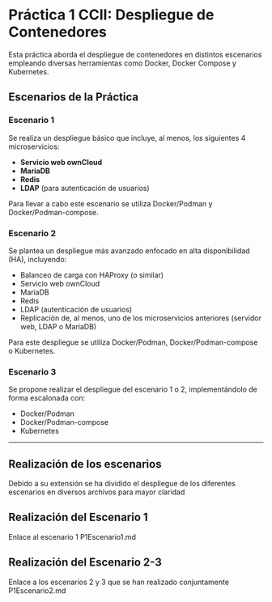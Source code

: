 # Práctica 1 CCII: Despliegue de Contenedores

Esta práctica aborda el despliegue de contenedores en distintos escenarios empleando diversas herramientas como Docker, Docker Compose y Kubernetes.

## Escenarios de la Práctica

### Escenario 1

Se realiza un despliegue básico que incluye, al menos, los siguientes 4 microservicios:

- **Servicio web ownCloud**
- **MariaDB**
- **Redis**
- **LDAP** (para autenticación de usuarios)

Para llevar a cabo este escenario se utiliza Docker/Podman y Docker/Podman-compose.

### Escenario 2

Se plantea un despliegue más avanzado enfocado en alta disponibilidad (HA), incluyendo:

- Balanceo de carga con HAProxy (o similar)
- Servicio web ownCloud
- MariaDB
- Redis
- LDAP (autenticación de usuarios)
- Replicación de, al menos, uno de los microservicios anteriores (servidor web, LDAP o MariaDB)

Para este despliegue se utiliza Docker/Podman, Docker/Podman-compose o Kubernetes.

### Escenario 3

Se propone realizar el despliegue del escenario 1 o 2, implementándolo de forma escalonada con:

- Docker/Podman
- Docker/Podman-compose
- Kubernetes

---
## Realización de los escenarios 
Debido a su extensión se ha dividido el despliegue de los diferentes escenarios en diversos archivos para mayor claridad
## Realización del Escenario 1
Enlace al escenario 1  P1Escenario1.md
## Realización del Escenario 2-3
Enlace a los escenarios 2 y 3 que se han realizado conjuntamente  P1Escenario2.md
